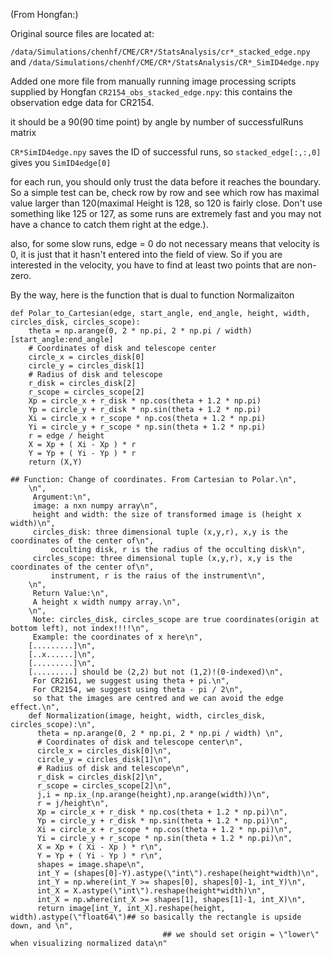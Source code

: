 (From Hongfan:)

Original source files are located at:

`/data/Simulations/chenhf/CME/CR*/StatsAnalysis/cr*_stacked_edge.npy` and
`/data/Simulations/chenhf/CME/CR*/StatsAnalysis/CR*_SimID4edge.npy`

Added one more file from manually running image processing scripts supplied by Hongfan
`CR2154_obs_stacked_edge.npy`: this contains the observation edge data for CR2154.


it should be a 90(90 time point) by angle by number of successfulRuns matrix

`CR*SimID4edge.npy` saves the ID of successful runs, so `stacked_edge[:,:,0]` gives you `SimID4edge[0]`

for each run, you should only trust the data before it reaches the boundary. So a simple test can be, check row by row and see which row has maximal value larger than 120(maximal Height is 128, so 120 is fairly close. Don't use something like 125 or 127, as some runs are extremely fast and you may not have a chance to catch them right at the edge.).

also, for some slow runs, edge = 0 do not necessary means that velocity is 0, it is just that it hasn't entered into the field of view. So if you are interested in the velocity, you have to find at least two points that are non-zero.

By the way, here is the function that is dual to function Normalizaiton

```
def Polar_to_Cartesian(edge, start_angle, end_angle, height, width, circles_disk, circles_scope):
    theta = np.arange(0, 2 * np.pi, 2 * np.pi / width)[start_angle:end_angle]
    # Coordinates of disk and telescope center
    circle_x = circles_disk[0]
    circle_y = circles_disk[1]
    # Radius of disk and telescope
    r_disk = circles_disk[2]
    r_scope = circles_scope[2]
    Xp = circle_x + r_disk * np.cos(theta + 1.2 * np.pi)
    Yp = circle_y + r_disk * np.sin(theta + 1.2 * np.pi)
    Xi = circle_x + r_scope * np.cos(theta + 1.2 * np.pi)
    Yi = circle_y + r_scope * np.sin(theta + 1.2 * np.pi)
    r = edge / height
    X = Xp + ( Xi - Xp ) * r
    Y = Yp + ( Yi - Yp ) * r
    return (X,Y)
```



```
## Function: Change of coordinates. From Cartesian to Polar.\n",
    \n",
     Argument:\n",
     image: a nxn numpy array\n",
     height and width: the size of transformed image is (height x width)\n",
     circles_disk: three dimensional tuple (x,y,r), x,y is the coordinates of the center of\n",
         occulting disk, r is the radius of the occulting disk\n",
     circles_scope: three dimensional tuple (x,y,r), x,y is the coordinates of the center of\n",
         instrument, r is the raius of the instrument\n",
    \n",
     Return Value:\n",
     A height x width numpy array.\n",
    \n",
     Note: circles_disk, circles_scope are true coordinates(origin at bottom left), not index!!!!\n",
     Example: the coordinates of x here\n",
    [.........]\n",
    [..x......]\n",
    [.........]\n",
    [.........] should be (2,2) but not (1,2)!(0-indexed)\n",
     For CR2161, we suggest using theta + pi.\n",
     For CR2154, we suggest using theta - pi / 2\n",
     so that the images are centred and we can avoid the edge effect.\n",
    def Normalization(image, height, width, circles_disk, circles_scope):\n",
      theta = np.arange(0, 2 * np.pi, 2 * np.pi / width) \n",
      # Coordinates of disk and telescope center\n",
      circle_x = circles_disk[0]\n",
      circle_y = circles_disk[1]\n",
      # Radius of disk and telescope\n",
      r_disk = circles_disk[2]\n",
      r_scope = circles_scope[2]\n",
      j,i = np.ix_(np.arange(height),np.arange(width))\n",
      r = j/height\n",
      Xp = circle_x + r_disk * np.cos(theta + 1.2 * np.pi)\n",
      Yp = circle_y + r_disk * np.sin(theta + 1.2 * np.pi)\n",
      Xi = circle_x + r_scope * np.cos(theta + 1.2 * np.pi)\n",
      Yi = circle_y + r_scope * np.sin(theta + 1.2 * np.pi)\n",
      X = Xp + ( Xi - Xp ) * r\n",
      Y = Yp + ( Yi - Yp ) * r\n",
      shapes = image.shape\n",
      int_Y = (shapes[0]-Y).astype(\"int\").reshape(height*width)\n",
      int_Y = np.where(int_Y >= shapes[0], shapes[0]-1, int_Y)\n",
      int_X = X.astype(\"int\").reshape(height*width)\n",
      int_X = np.where(int_X >= shapes[1], shapes[1]-1, int_X)\n",
      return image[int_Y, int_X].reshape(height, width).astype(\"float64\")## so basically the rectangle is upside down, and \n",
                                  ## we should set origin = \"lower\" when visualizing normalized data\n"
```
